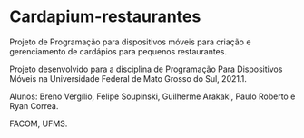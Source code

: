 # Cardapium-restaurantes
Projeto de Programação para dispositivos móveis para criação e gerenciamento de cardápios para pequenos restaurantes.

Projeto desenvolvido para a disciplina de Programação Para Dispositivos Móveis na Universidade Federal de Mato Grosso do Sul, 2021.1.

Alunos: Breno Vergílio, Felipe Soupinski, Guilherme Arakaki, Paulo Roberto e Ryan Correa.

FACOM, UFMS.
